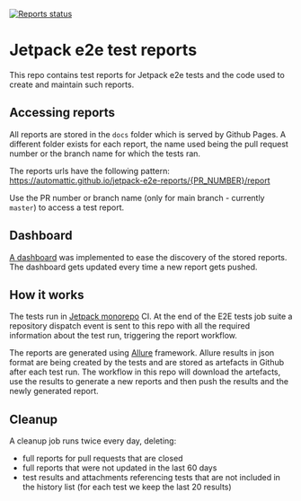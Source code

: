 [![Reports status](https://img.shields.io/website?down_color=grey&down_message=Dashboard%20offline&style=for-the-badge&label=E2E%20TEST%20REPORTS&up_color=green&up_message=see%20dashboard&url=https%3A%2F%2Fautomattic.github.io%2Fjetpack-e2e-reports%2F%23%2F)](https://automattic.github.io/jetpack-e2e-reports)

# Jetpack e2e test reports

This repo contains test reports for Jetpack e2e tests and the code used to create and maintain such reports.

## Accessing reports

All reports are stored in the `docs` folder which is served by Github Pages. A different folder exists for each report, the name used being the pull request number or the branch name for which the tests ran.

The reports urls have the following pattern: https://automattic.github.io/jetpack-e2e-reports/{PR_NUMBER}/report

Use the PR number or branch name (only for main branch - currently `master`) to access a test report.

## Dashboard

[A dashboard](https://automattic.github.io/jetpack-e2e-reports/) was implemented to ease the discovery of the stored reports. The dashboard gets updated every time a new report gets pushed.

## How it works

The tests run in [Jetpack monorepo](https://github.com/Automattic/jetpack) CI. At the end of the E2E tests job suite a repository dispatch event is sent to this repo with all the required information about the test run, triggering the report workflow.

The reports are generated using [Allure](http://allure.qatools.ru) framework. Allure results in json format are being created by the tests and are stored as artefacts in Github after each test run. The workflow in this repo will download the artefacts, use the results to generate a new reports and then push the results and the newly generated report.


## Cleanup

A cleanup job runs twice every day, deleting:
- full reports for pull requests that are closed
- full reports that were not updated in the last 60 days
- test results and attachments referencing tests that are not included in the history list (for each test we keep the last 20 results)

